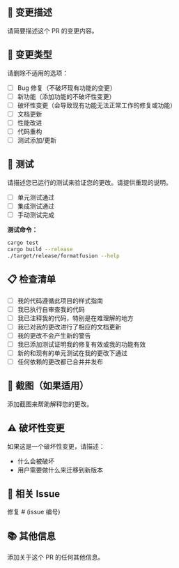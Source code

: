## 📝 变更描述

请简要描述这个 PR 的变更内容。

## 🔧 变更类型

请删除不适用的选项：

- [ ] Bug 修复（不破坏现有功能的变更）
- [ ] 新功能（添加功能的不破坏性变更）
- [ ] 破坏性变更（会导致现有功能无法正常工作的修复或功能）
- [ ] 文档更新
- [ ] 性能改进
- [ ] 代码重构
- [ ] 测试添加/更新

## 🧪 测试

请描述您已运行的测试来验证您的更改。请提供重现的说明。

- [ ] 单元测试通过
- [ ] 集成测试通过
- [ ] 手动测试完成

**测试命令：**
```bash
cargo test
cargo build --release
./target/release/formatfusion --help
```

## 📋 检查清单

- [ ] 我的代码遵循此项目的样式指南
- [ ] 我已执行自审查我的代码
- [ ] 我已注释我的代码，特别是在难理解的地方
- [ ] 我已对我的更改进行了相应的文档更新
- [ ] 我的更改不会产生新的警告
- [ ] 我已添加测试证明我的修复有效或我的功能有效
- [ ] 新的和现有的单元测试在我的更改下通过
- [ ] 任何依赖的更改都已合并并发布

## 📸 截图（如果适用）

添加截图来帮助解释您的更改。

## ⚠️ 破坏性变更

如果这是一个破坏性变更，请描述：
- 什么会被破坏
- 用户需要做什么来迁移到新版本

## 🔗 相关 Issue

修复 # (issue 编号)

## 📚 其他信息

添加关于这个 PR 的任何其他信息。
